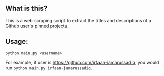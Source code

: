 ## What is this?
This is a web scraping script to extract the titles and descriptions of a Github user's pinned projects.

## Usage:
```python main.py <username>```

For example, if user is https://github.com/irfaan-jamarussadiq, you would run ```python main.py irfaan-jamarussadiq```.